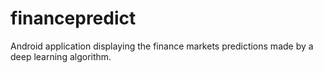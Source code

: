# financepredict
Android application displaying the finance markets predictions made by a deep learning algorithm.
